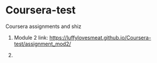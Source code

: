 # Coursera-test
Coursera assignments and shiz
1. Module 2 link:
https://luffylovesmeat.github.io/Coursera-test/assignment_mod2/

2.
